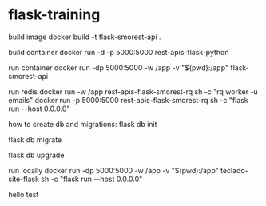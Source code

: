 # flask-training

build image
docker build -t flask-smorest-api .

build container
docker run -d -p 5000:5000 rest-apis-flask-python

run container
docker run -dp 5000:5000 -w /app -v "$(pwd):/app" flask-smorest-api

run redis
docker run -w /app rest-apis-flask-smorest-rq sh -c "rq worker -u <insert your Redis url here> emails"
docker run -p 5000:5000 rest-apis-flask-smorest-rq sh -c "flask run --host 0.0.0.0"

how to create db and migrations:
flask db init

flask db migrate

flask db upgrade






run locally
docker run -dp 5000:5000 -w /app -v "$(pwd):/app" teclado-site-flask sh -c "flask run --host 0.0.0.0"

hello test